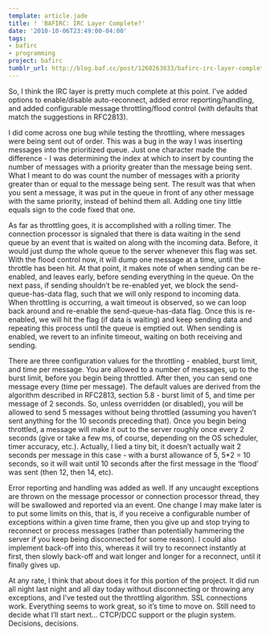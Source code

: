 ```yaml
---
template: article.jade
title: ! 'BAFIRC: IRC Layer Complete?'
date: '2010-10-06T23:49:00-04:00'
tags:
- bafirc
- programming
project: bafirc
tumblr_url: http://blog.baf.cc/post/1260263833/bafirc-irc-layer-complete
---
```

So, I think the IRC layer is pretty much complete at this point. I’ve added options to enable/disable auto-reconnect, added error reporting/handling, and added configurable message throttling/flood control (with defaults that match the suggestions in RFC2813).

I did come across one bug while testing the throttling, where messages were being sent out of order. This was a bug in the way I was inserting messages into the prioritized queue. Just one character made the difference - I was determining the index at which to insert by counting the number of messages with a priority greater than the message being sent. What I meant to do was count the number of messages with a priority greater than or equal to the message being sent. The result was that when you sent a message, it was put in the queue in front of any other message with the same priority, instead of behind them all. Adding one tiny little equals sign to the code fixed that one.

As far as throttling goes, it is accomplished with a rolling timer. The connection processor is signaled that there is data waiting in the send queue by an event that is waited on along with the incoming data. Before, it would just dump the whole queue to the server whenever this flag was set. With the flood control now, it will dump one message at a time, until the throttle has been hit. At that point, it makes note of when sending can be re-enabled, and leaves early, before sending everything in the queue. On the next pass, if sending shouldn’t be re-enabled yet, we block the send-queue-has-data flag, such that we will only respond to incoming data. When throttling is occurring, a wait timeout is observed, so we can loop back around and re-enable the send-queue-has-data flag. Once this is re-enabled, we will hit the flag (if data is waiting) and keep sending data and repeating this process until the queue is emptied out. When sending is enabled, we revert to an infinite timeout, waiting on both receiving and sending.

There are three configuration values for the throttling - enabled, burst limit, and time per message. You are allowed to a number of messages, up to the burst limit, before you begin being throttled. After then, you can send one message every (time per message). The default values are derived from the algorithm described in RFC2813, section 5.8 - burst limit of 5, and time per message of 2 seconds. So, unless overridden (or disabled), you will be allowed to send 5 messages without being throttled (assuming you haven’t sent anything for the 10 seconds preceding that). Once you begin being throttled, a message will make it out to the server roughly once every 2 seconds (give or take a few ms, of course, depending on the OS scheduler, timer accuracy, etc.). Actually, I lied a tiny bit, it doesn’t actually wait 2 seconds per message in this case - with a burst allowance of 5, 5\*2 = 10 seconds, so it will wait until 10 seconds after the first message in the ‘flood’ was sent (then 12, then 14, etc).

Error reporting and handling was added as well. If any uncaught exceptions are thrown on the message processor or connection processor thread, they will be swallowed and reported via an event. One change I may make later is to put some limits on this, that is, if you receive a configurable number of exceptions within a given time frame, then you give up and stop trying to reconnect or process messages (rather than potentially hammering the server if you keep being disconnected for some reason). I could also implement back-off into this, whereas it will try to reconnect instantly at first, then slowly back-off and wait longer and longer for a reconnect, until it finally gives up.

At any rate, I think that about does it for this portion of the project. It did run all night last night and all day today without disconnecting or throwing any exceptions, and I’ve tested out the throttling algorithm. SSL connections work. Everything seems to work great, so it’s time to move on. Still need to decide what I’ll start next… CTCP/DCC support or the plugin system. Decisions, decisions.